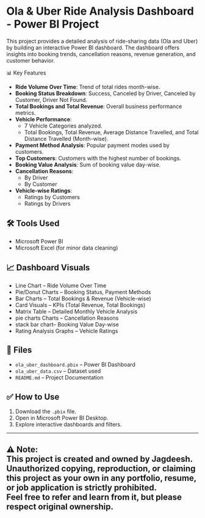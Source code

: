 
# Ola & Uber Ride Analysis Dashboard - Power BI Project

This project provides a detailed analysis of ride-sharing data (Ola and Uber) by building an interactive Power BI dashboard. The dashboard offers insights into booking trends, cancellation reasons, revenue generation, and customer behavior.

 📊 Key Features

- **Ride Volume Over Time**: Trend of total rides month-wise.
- **Booking Status Breakdown**: Success, Canceled by Driver, Canceled by Customer, Driver Not Found.
- **Total Bookings and Total Revenue**: Overall business performance metrics.
- **Vehicle Performance**:
  - 7 Vehicle Categories analyzed.
  - Total Bookings, Total Revenue, Average Distance Travelled, and Total Distance Travelled (Month-wise).
- **Payment Method Analysis**: Popular payment modes used by customers.
- **Top Customers**: Customers with the highest number of bookings.
- **Booking Value Analysis**: Sum of booking value day-wise.
- **Cancellation Reasons**:
  - By Driver
  - By Customer
- **Vehicle-wise Ratings**:
  - Ratings by Customers
  - Ratings by Drivers

## 🛠️ Tools Used

- Microsoft Power BI
- Microsoft Excel (for minor data cleaning)

## 📈 Dashboard Visuals

- Line Chart – Ride Volume Over Time
- Pie/Donut Charts – Booking Status, Payment Methods
- Bar Charts – Total Bookings & Revenue (Vehicle-wise)
- Card Visuals – KPIs (Total Revenue, Total Bookings)
- Matrix Table – Detailed Monthly Vehicle Analysis
- pie charts Charts – Cancellation Reasons
- stack bar chart– Booking Value Day-wise
- Rating Analysis Graphs – Vehicle Ratings

## 📂 Files

- `ola_uber_dashboard.pbix` – Power BI Dashboard
- `ola_uber_data.csv` – Dataset used
- `README.md` – Project Documentation

## ✅ How to Use

1. Download the `.pbix` file.
2. Open in Microsoft Power BI Desktop.
3. Explore interactive dashboards and filters.

---
⚠️ **Note:**  
This project is created and owned by **Jagdeesh**.  
Unauthorized copying, reproduction, or claiming this project as your own in any portfolio, resume, or job application is strictly prohibited.  
Feel free to refer and learn from it, but please respect original ownership.
---

